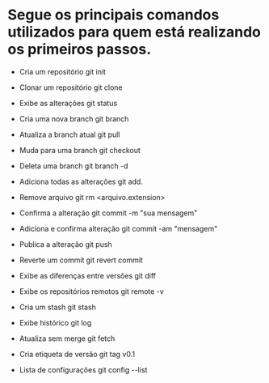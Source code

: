 # Segue os principais comandos utilizados para quem está realizando os primeiros passos.

* Cria um repositório
git init

* Clonar um repositório
git clone <suaURL>

* Exibe as alterações
git status

* Cria uma nova branch
git branch <nomeBranch>

* Atualiza a branch atual
git pull

* Muda para uma branch
git checkout <nomeBranch>

* Deleta uma branch
git branch -d <nomeBranch>

* Adiciona todas as alterações
git add.

* Remove arquivo
git rm <arquivo.extension>

* Confirma a alteração
git commit -m "sua mensagem"

* Adiciona e confirma alteração
git commit -am "mensagem"

* Publica a alteração
git push

* Reverte um commit
git revert commit

* Exibe as diferenças entre versões
git diff

* Exibe os repositórios remotos
git remote -v

* Cria um stash
git stash

* Exibe histórico
git log

* Atualiza sem merge
git fetch

* Cria etiqueta de versão
git tag v0.1

* Lista de configurações
git config --list